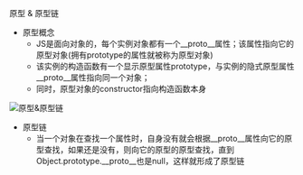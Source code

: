 原型 & 原型链
- 原型概念
    - JS是面向对象的，每个实例对象都有一个\__proto__属性；该属性指向它的原型对象(拥有prototype的属性就被称为原型对象)
    - 该实例的构造函数有一个显示原型属性prototype，与实例的隐式原型属性\__proto__属性指向同一个对象；
    - 同时，原型对象的constructor指向构造函数本身

![原型&原型链](../picture/原型&原型链.png)
    
- 原型链
    - 当一个对象在查找一个属性时，自身没有就会根据__proto__属性向它的原型查找，如果还是没有，则向它的原型的原型查找，直到Object.prototype.__proto__也是null，这样就形成了原型链

